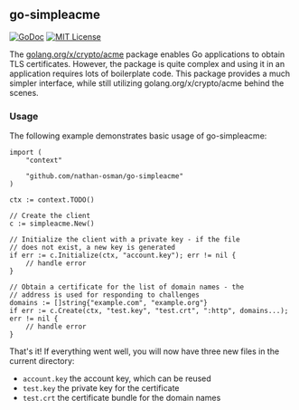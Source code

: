 ## go-simpleacme

[![GoDoc](https://godoc.org/github.com/nathan-osman/go-simpleacme?status.svg)](https://godoc.org/github.com/nathan-osman/go-simpleacme)
[![MIT License](http://img.shields.io/badge/license-MIT-9370d8.svg?style=flat)](http://opensource.org/licenses/MIT)

The [golang.org/x/crypto/acme](https://godoc.org/golang.org/x/crypto/acme) package enables Go applications to obtain TLS certificates. However, the package is quite complex and using it in an application requires lots of boilerplate code. This package provides a much simpler interface, while still utilizing golang.org/x/crypto/acme behind the scenes.

### Usage

The following example demonstrates basic usage of go-simpleacme:

    import (
        "context"

        "github.com/nathan-osman/go-simpleacme"
    )

    ctx := context.TODO()

    // Create the client
    c := simpleacme.New()

    // Initialize the client with a private key - if the file
    // does not exist, a new key is generated
    if err := c.Initialize(ctx, "account.key"); err != nil {
        // handle error
    }

    // Obtain a certificate for the list of domain names - the
    // address is used for responding to challenges
    domains := []string{"example.com", "example.org"}
    if err := c.Create(ctx, "test.key", "test.crt", ":http", domains...); err != nil {
        // handle error
    }

That's it! If everything went well, you will now have three new files in the current directory:

- `account.key` the account key, which can be reused
- `test.key` the private key for the certificate
- `test.crt` the certificate bundle for the domain names
